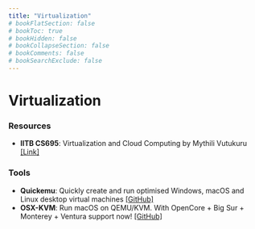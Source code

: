 ```yaml
---
title: "Virtualization"
# bookFlatSection: false
# bookToc: true
# bookHidden: false
# bookCollapseSection: false
# bookComments: false
# bookSearchExclude: false
---
```


# Virtualization

### Resources
- **IITB CS695**: Virtualization and Cloud Computing by Mythili Vutukuru [[Link]](https://www.cse.iitb.ac.in/~mythili/virtcc/)

### Tools

- **Quickemu**: Quickly create and run optimised Windows, macOS and Linux desktop virtual machines [[GitHub]](https://github.com/quickemu-project/quickemu)
- **OSX-KVM**: Run macOS on QEMU/KVM. With OpenCore + Big Sur + Monterey + Ventura support now! [[GitHub]](https://github.com/kholia/OSX-KVM)
